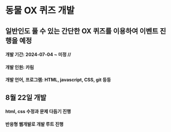# 동물 OX 퀴즈 개발

## 일반인도 풀 수 있는 간단한 OX 퀴즈를 이용하여 이벤트 진행을 예정

#### 개발 기간: 2024-07-04 ~ 미정 //

#### 개발 인원: 카림

#### 개발 언어, 프로그램: HTML, javascript, CSS, git 등등

## 8월 22일 개발

#### html, css 수정과 문제 다듬기 진행

#### 반응형 웹개발로 개발 루트 진행
